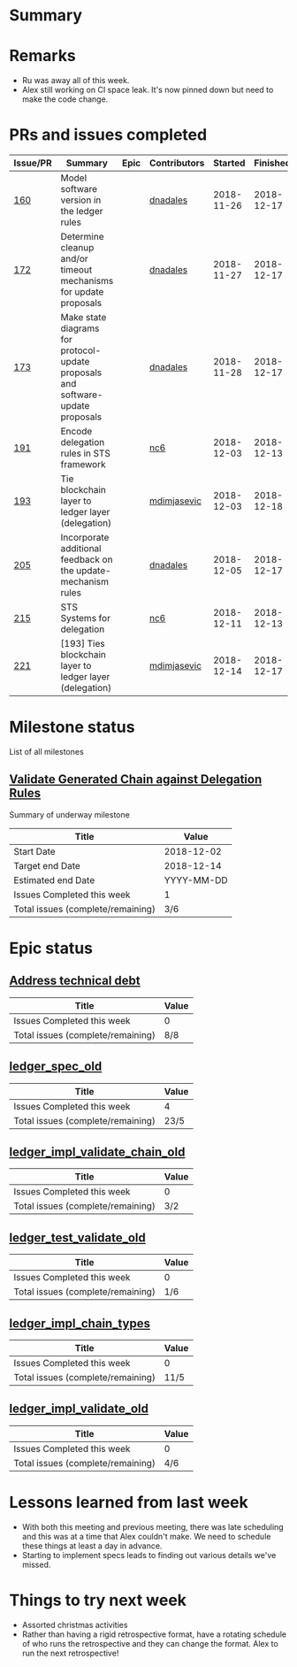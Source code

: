 # Summary

# Remarks

- Ru was away all of this week.
- Alex still working on CI space leak. It's now pinned down but need to make the code change.

# PRs and issues completed
| Issue/PR                                                           | Summary                                                                         | Epic | Contributors                                  |    Started |   Finished | Comments |
|--------------------------------------------------------------------|---------------------------------------------------------------------------------|------|-----------------------------------------------|------------|------------|----------|
| [160](https://github.com/input-output-hk/cardano-ledger/issues/160) | Model software version in the ledger rules                                      |      | [dnadales](https://github.com/dnadales)       | 2018-11-26 | 2018-12-17 |          |
| [172](https://github.com/input-output-hk/cardano-ledger/issues/172) | Determine cleanup and/or timeout mechanisms for update proposals                |      | [dnadales](https://github.com/dnadales)       | 2018-11-27 | 2018-12-17 |          |
| [173](https://github.com/input-output-hk/cardano-ledger/issues/173) | Make state diagrams for protocol-update proposals and software-update proposals |      | [dnadales](https://github.com/dnadales)       | 2018-11-28 | 2018-12-17 |          |
| [191](https://github.com/input-output-hk/cardano-ledger/issues/191) | Encode delegation rules in STS framework                                        |      | [nc6](https://github.com/nc6)                 | 2018-12-03 | 2018-12-13 |          |
| [193](https://github.com/input-output-hk/cardano-ledger/issues/193) | Tie blockchain layer to ledger layer (delegation)                               |      | [mdimjasevic](https://github.com/mdimjasevic) | 2018-12-03 | 2018-12-18 |          |
| [205](https://github.com/input-output-hk/cardano-ledger/pull/205)   | Incorporate additional feedback on the update-mechanism rules                   |      | [dnadales](https://github.com/dnadales)       | 2018-12-05 | 2018-12-17 |          |
| [215](https://github.com/input-output-hk/cardano-ledger/pull/215)   | STS Systems for delegation                                                      |      | [nc6](https://github.com/nc6)                 | 2018-12-11 | 2018-12-13 |          |
| [221](https://github.com/input-output-hk/cardano-ledger/pull/221)   | [193] Ties blockchain layer to ledger layer (delegation)                        |      | [mdimjasevic](https://github.com/mdimjasevic) | 2018-12-14 | 2018-12-17 |          |

# Milestone status

List of all milestones

## [Validate Generated Chain against Delegation Rules](https://github.com/input-output-hk/cardano-ledger/milestone/2) 

Summary of underway milestone

| Title                             | Value      |
|-----------------------------------|------------|
| Start Date                        | 2018-12-02 |
| Target end Date                   | 2018-12-14 |
| Estimated end Date                | YYYY-MM-DD |
| Issues Completed this week        | 1          |
| Total issues (complete/remaining) | 3/6        |

# Epic status

## [Address technical debt](https://github.com/input-output-hk/cardano-ledger/issues/88) 

| Title                             | Value |
|-----------------------------------|-------|
| Issues Completed this week        | 0     |
| Total issues (complete/remaining) | 8/8   |

## [ledger_spec_old](https://github.com/input-output-hk/cardano-ledger/issues/83) 

| Title                             | Value |
|-----------------------------------|-------|
| Issues Completed this week        | 4     |
| Total issues (complete/remaining) | 23/5 |

## [ledger_impl_validate_chain_old](https://github.com/input-output-hk/cardano-ledger/issues/106) 

| Title                             | Value |
|-----------------------------------|-------|
| Issues Completed this week        | 0     |
| Total issues (complete/remaining) | 3/2   |

## [ledger_test_validate_old](https://github.com/input-output-hk/cardano-ledger/issues/108) 

| Title                             | Value |
|-----------------------------------|-------|
| Issues Completed this week        | 0     |
| Total issues (complete/remaining) | 1/6   |

## [ledger_impl_chain_types](https://github.com/input-output-hk/cardano-ledger/issues/118) 

| Title                             | Value |
|-----------------------------------|-------|
| Issues Completed this week        | 0     |
| Total issues (complete/remaining) | 11/5  |

## [ledger_impl_validate_old](https://github.com/input-output-hk/cardano-ledger/issues/105) 

| Title                             | Value |
|-----------------------------------|-------|
| Issues Completed this week        | 0     |
| Total issues (complete/remaining) | 4/6   |

# Lessons learned from last week

- With both this meeting and previous meeting, there was late scheduling and
  this was at a time that Alex couldn't make. We need to schedule these things
  at least a day in advance.
- Starting to implement specs leads to finding out various details we've missed.

# Things to try next week

- Assorted christmas activities
- Rather than having a rigid retrospective format, have a rotating schedule of
  who runs the retrospective and they can change the format. Alex to run the
  next retrospective!
